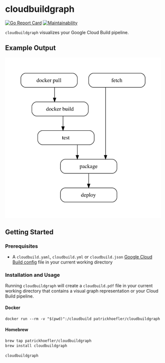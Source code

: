 # cloudbuildgraph

[![Go Report Card](https://goreportcard.com/badge/github.com/patrickhoefler/cloudbuildgraph)](https://goreportcard.com/report/github.com/patrickhoefler/cloudbuildgraph)
[![Maintainability](https://api.codeclimate.com/v1/badges/e6b4c7aef80d06332d19/maintainability)](https://codeclimate.com/github/patrickhoefler/cloudbuildgraph/maintainability)

`cloudbuildgraph` visualizes your Google Cloud Build pipeline.

## Example Output

![Example graph](example/cloudbuild.png)

## Getting Started

### Prerequisites

- A `cloudbuild.yaml`, `cloudbuild.yml` or `cloudbuild.json` [Google Cloud Build config](https://cloud.google.com/cloud-build/docs/build-config) file in your current working directory

### Installation and Usage

Running `cloudbuildgraph` will create a `cloudbuild.pdf` file in your current working directory that contains a visual graph representation or your Cloud Build pipeline.

#### Docker

```shell
docker run --rm -v "$(pwd)":/cloudbuild patrickhoefler/cloudbuildgraph
```

#### Homebrew

```shell
brew tap patrickhoefler/cloudbuildgraph
brew install cloudbuildgraph

cloudbuildgraph
```
